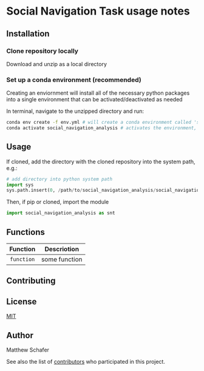 # Social Navigation Task usage notes

## Installation

### Clone repository locally

Download and unzip as a local directory

### Set up a conda environment (recommended)

Creating an enviornment will install all of the necessary python packages into a single environment that can be activated/deactivated as needed

In terminal, navigate to the unzipped directory and run:

```bash
conda env create -f env.yml # will create a conda environment called 'social_navigation_analysis'.... may take a minute 
conda activate social_navigation_analysis # activates the environment, so have access to packages etc
```

## Usage

If cloned, add the directory with the cloned repository into the system path, e.g.: 

```python
# add directory into python system path
import sys
sys.path.insert(0, /path/to/social_navigation_analysis/social_navigation_analysis')
```

Then, if pip or cloned, import the module 

```python
import social_navigation_analysis as snt
```

## Functions

| Function | Descriotion |
| :----: | --- |
| `function` | some function |


## Contributing


## License
[MIT](https://choosealicense.com/licenses/mit/)

## Author

Matthew Schafer

See also the list of [contributors](https://github.com/your/project/contributors) who participated in this project.
